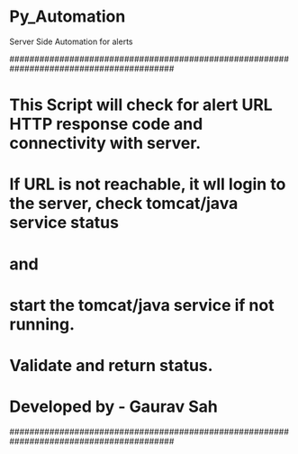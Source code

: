 # Py_Automation
Server Side Automation for alerts

#########################################################################################
# This Script will check for alert URL HTTP response code and connectivity with server. #
# If URL is not reachable, it wll login to the server, check tomcat/java service status # 
# and                                                                                   #
# start the tomcat/java service if not running.                                         #
# Validate and return status.                                                           #
# Developed by - Gaurav Sah                                                             #
#########################################################################################
